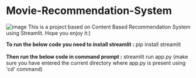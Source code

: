 # Movie-Recommendation-System
![image](https://github.com/Eakta08/Movie-Recommendation-System/assets/131867852/921519aa-f414-45f3-a13c-20dc5f3d41f7)
This is a project based on Content Based Recommendation System using Streamlit.  Hope you enjoy it:)

**To run the below code you need to install streamlit :** pip install streamlit <br><br>
**Then run the below code in command prompt :** streamlit run app.py (make sure you have entered the current directory where app.py is present using 'cd' command)
